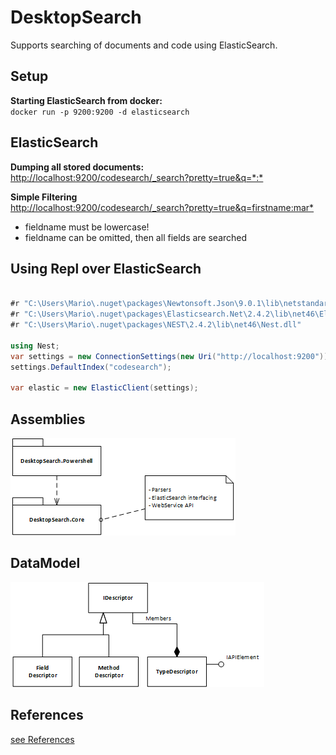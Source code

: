 
# DesktopSearch

Supports searching of documents and code using ElasticSearch.

## Setup

**Starting ElasticSearch from docker:**\
``` docker run -p 9200:9200 -d elasticsearch ```

## ElasticSearch
**Dumping all stored documents:**\
<http://localhost:9200/codesearch/_search?pretty=true&q=*:*>

**Simple Filtering**\
<http://localhost:9200/codesearch/_search?pretty=true&q=firstname:mar*>
- fieldname must be lowercase!
- fieldname can be omitted, then all fields are searched

## Using Repl over ElasticSearch
```c# 

#r "C:\Users\Mario\.nuget\packages\Newtonsoft.Json\9.0.1\lib\netstandard1.0\Newtonsoft.Json.dll"
#r "C:\Users\Mario\.nuget\packages\Elasticsearch.Net\2.4.2\lib\net46\Elasticsearch.Net.dll"
#r "C:\Users\Mario\.nuget\packages\NEST\2.4.2\lib\net46\Nest.dll" 

using Nest;
var settings = new ConnectionSettings(new Uri("http://localhost:9200"));
settings.DefaultIndex("codesearch");

var elastic = new ElasticClient(settings);

```

## Assemblies
![Assemblies](./Documents/Images/Assemblies.png)

## DataModel
![Model Elemenets](./Documents/Images/DataModel.png)

## References
[see References](References.md)